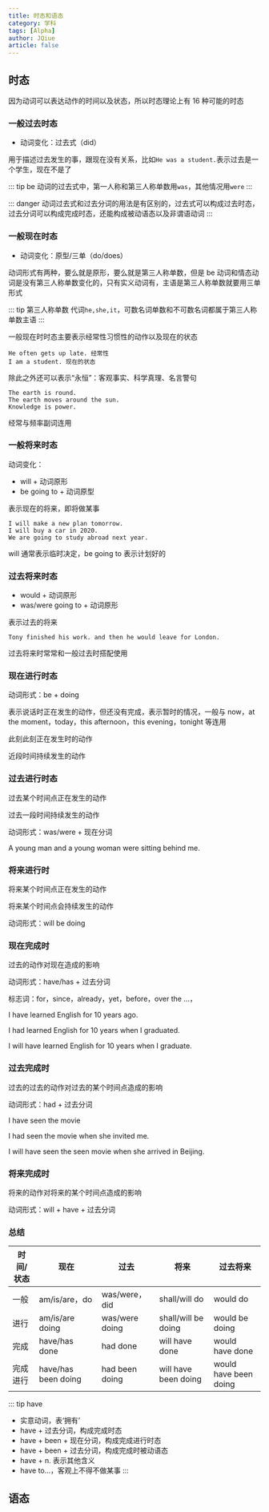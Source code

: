 ```yaml
---
title: 时态和语态
category: 学科
tags: [Alpha]
author: JQiue
article: false
---
```


## 时态

因为动词可以表达动作的时间以及状态，所以时态理论上有 16 种可能的时态

### 一般过去时态

+ 动词变化：过去式（did）

用于描述过去发生的事，跟现在没有关系，比如`He was a student.`表示过去是一个学生，现在不是了

::: tip
be 动词的过去式中，第一人称和第三人称单数用`was`，其他情况用`were`
:::

::: danger
动词过去式和过去分词的用法是有区别的，过去式可以构成过去时态，过去分词可以构成完成时态，还能构成被动语态以及非谓语动词
:::

### 一般现在时态

+ 动词变化：原型/三单（do/does）

动词形式有两种，要么就是原形，要么就是第三人称单数，但是 be 动词和情态动词是没有第三人称单数变化的，只有实义动词有，主语是第三人称单数就要用三单形式

::: tip 第三人称单数
代词`he,she,it`，可数名词单数和不可数名词都属于第三人称单数主语
:::

一般现在时时态主要表示经常性习惯性的动作以及现在的状态

```
He often gets up late. 经常性
I am a student. 现在的状态
```

除此之外还可以表示“永恒”：客观事实、科学真理、名言警句

```
The earth is round.
The earth moves around the sun.
Knowledge is power.
```

经常与频率副词连用

### 一般将来时态

动词变化：

+ will + 动词原形
+ be going to + 动词原型

表示现在的将来，即将做某事

```
I will make a new plan tomorrow.
I will buy a car in 2020.
We are going to study abroad next year.
```

will 通常表示临时决定，be going to 表示计划好的

### 过去将来时态

+ would + 动词原形
+ was/were going to + 动词原形

表示过去的将来

```
Tony finished his work. and then he would leave for London.
```

过去将来时常常和一般过去时搭配使用

### 现在进行时态

动词形式：be + doing

表示说话时正在发生的动作，但还没有完成，表示暂时的情况，一般与 now，at the moment，today，this afternoon，this evening，tonight 等连用

此刻此刻正在发生时的动作

近段时间持续发生的动作

### 过去进行时态

过去某个时间点正在发生的动作

过去一段时间持续发生的动作

动词形式：was/were + 现在分词

A young man and a young woman were sitting behind me.

### 将来进行时

将来某个时间点正在发生的动作

将来某个时间点会持续发生的动作

动词形式：will be doing

### 现在完成时

过去的动作对现在造成的影响

动词形式：have/has + 过去分词

标志词：for，since，already，yet，before，over the ...，

I have learned English for 10 years ago.

I had learned English for 10 years when I graduated.

I will have learned English for 10 years when I graduate.

### 过去完成时

过去的过去的动作对过去的某个时间点造成的影响

动词形式：had + 过去分词

I have seen the movie

I had seen the movie when she invited me.

I will have seen the seen movie when she arrived in Beijing.

### 将来完成时

将来的动作对将来的某个时间点造成的影响

动词形式：will + have + 过去分词

### 总结

时间/状态 | 现在 | 过去 | 将来 | 过去将来
---|---|---|---|---
一般 | am/is/are，do | was/were，did | shall/will do | would do
进行 | am/is/are doing | was/were doing | shall/will be doing | would be doing
完成 | have/has done | had done | will have done | would have done
完成进行 | have/has been doing | had been doing | will have been doing | would have been doing

::: tip have

+ 实意动词，表‘拥有’
+ have + 过去分词，构成完成时态
+ have + been + 现在分词，构成完成进行时态
+ have + been + 过去分词，构成完成时被动语态
+ have + n. 表示其他含义
+ have to...，客观上不得不做某事
:::

## 语态
